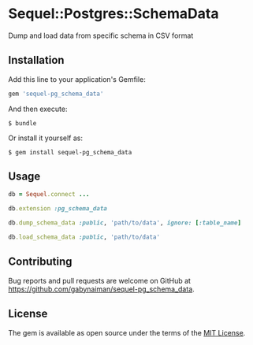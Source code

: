 # Sequel::Postgres::SchemaData

Dump and load data from specific schema in CSV format

## Installation

Add this line to your application's Gemfile:

```ruby
gem 'sequel-pg_schema_data'
```

And then execute:

    $ bundle

Or install it yourself as:

    $ gem install sequel-pg_schema_data

## Usage

```ruby
db = Sequel.connect ...

db.extension :pg_schema_data

db.dump_schema_data :public, 'path/to/data', ignore: [:table_name]

db.load_schema_data :public, 'path/to/data'
```

## Contributing

Bug reports and pull requests are welcome on GitHub at https://github.com/gabynaiman/sequel-pg_schema_data.

## License

The gem is available as open source under the terms of the [MIT License](http://opensource.org/licenses/MIT).
